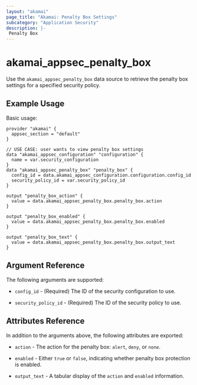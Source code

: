 ```yaml
---
layout: "akamai"
page_title: "Akamai: Penalty Box Settings"
subcategory: "Application Security"
description: |-
 Penalty Box
---
```


# akamai_appsec_penalty_box

Use the `akamai_appsec_penalty_box` data source to retrieve the penalty box settings for a specified security policy.

## Example Usage

Basic usage:

```hcl
provider "akamai" {
  appsec_section = "default"
}

// USE CASE: user wants to view penalty box settings
data "akamai_appsec_configuration" "configuration" {
  name = var.security_configuration
}
data "akamai_appsec_penalty_box" "penalty_box" {
  config_id = data.akamai_appsec_configuration.configuration.config_id
  security_policy_id = var.security_policy_id
}

output "penalty_box_action" {
  value = data.akamai_appsec_penalty_box.penalty_box.action
}

output "penalty_box_enabled" {
  value = data.akamai_appsec_penalty_box.penalty_box.enabled
}

output "penalty_box_text" {
  value = data.akamai_appsec_penalty_box.penalty_box.output_text
}

```

## Argument Reference

The following arguments are supported:

* `config_id` - (Required) The ID of the security configuration to use.

* `security_policy_id` - (Required) The ID of the security policy to use.

## Attributes Reference

In addition to the arguments above, the following attributes are exported:

* `action` - The action for the penalty box: `alert`, `deny`, or `none`.

* `enabled` - Either `true` or `false`, indicating whether penalty box protection is enabled.

* `output_text` - A tabular display of the `action` and `enabled` information.

